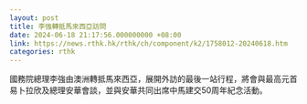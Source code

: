 ```yaml
---
layout: post
title: 李強轉抵馬來西亞訪問
date: 2024-06-18 21:17:56.000000000 +08:00
link: https://news.rthk.hk/rthk/ch/component/k2/1758012-20240618.htm
categories: rthk
---
```


國務院總理李強由澳洲轉抵馬來西亞，展開外訪的最後一站行程，將會與最高元首易卜拉欣及總理安華會談，並與安華共同出席中馬建交50周年紀念活動。
